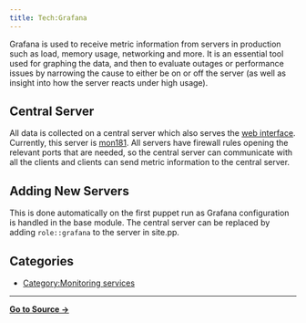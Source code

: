 ```yaml
---
title: Tech:Grafana
---
```


Grafana is used to receive metric information from servers in production such as load, memory usage, networking and more. It is an essential tool used for graphing the data, and then to evaluate outages or performance issues by narrowing the cause to either be on or off the server (as well as insight into how the server reacts under high usage).

## Central Server 

All data is collected on a central server which also serves the [web interface](https://grafana.wikitide.net/). Currently, this server is [mon181](/tech-docs/techmon181). All servers have firewall rules opening the relevant ports that are needed, so the central server can communicate with all the clients and clients can send metric information to the central server.

## Adding New Servers 

This is done automatically on the first puppet run as Grafana configuration is handled in the base module. The central server can be replaced by adding `role::grafana` to the server in site.pp.

## Categories

* [Category:Monitoring services](https://meta.miraheze.org/wiki/Category:Monitoring_services)



----
**[Go to Source &rarr;](https://meta.miraheze.org/wiki/Tech:Grafana)**